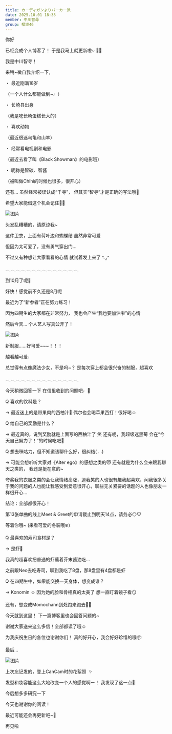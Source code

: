 ```yaml
---
title: カーディガンよりパーカー派
date: 2025.10.01 18:33
member: 中川智尋
group: 樱坂46
---
```


你好


已经变成个人博客了！
于是我马上就更新啦~ 👶🏻‪


我是中川智寻！







来稍~微自我介绍一下，




・ 最近刚满18岁

（一个人什么都能做到~♩）

・ 长崎县出身

（我是吃长崎蛋糕长大的）

・ 喜欢动物

（最近很迷乌龟和山羊）

・ 经常看电视剧和电影

（最近去看了叫《Black Showman》的电影哦）

・ 昵称是智碳、智酱

（被叫做Chihi的时候也很多，很开心）


还有…
虽然经常被误认成“千寻”，
但其实“智寻”才是正确的写法哦💮

希望大家能借这个机会记住✍🏻









![图片](https://sakurazaka46.com/files/14/diary/s46/blog/moblog/202510/mob58Y9cq.jpg)





头发乱糟糟的，请原谅我~




这件卫衣，上面有荷叶边和蝴蝶结
虽然非常可爱

但因为太可爱了，没有勇气穿出门…




不过又有种想让大家看看的心情
就试着发上来了 ^. ̫.^







𓂃𓂃𓂃𓂃𓂃𓂃𓂃𓂃𓂃𓂃𓂃𓂃𓂃𓂃






到10月了呢🌙

好快！感觉前不久还是8月呢






最近为了“新参者”正在努力练习！

因为四期生的大家都在非常努力，
我也会产生“我也要加油啦”的心情







然后今天…
个人艺人写真公开了！





![图片](https://sakurazaka46.com/files/14/diary/s46/blog/moblog/202510/mobbX7z25.jpg)





新制服……好可爱~~~！！！




越看越可爱♩

总觉得有点像魔法少女，不是吗~？
是每次穿上都会很兴奋的制服，超喜欢





𓂃𓂃𓂃𓂃𓂃𓂃𓂃𓂃𓂃𓂃𓂃𓂃𓂃𓂃





今天稍微回答一下
在信里收到的问题吧♩📮




Q  喜欢的饮料是？


→ 最近迷上的是带果肉的西柚汁🍊
偶尔也会喝苹果西打！很好喝☺︎




Q  给自己的奖励是什么？


→ 最近真的，说到奖励就是上面写的西柚汁了 笑
还有呢，我超级迷黑莓
会在“今天自己努力了！”的时候吃吧💭




Q  想去咪咕力，但不知道该聊什么好，很纠结( . .)


→   可能会想听听大家对《Alter ego》的感想之类的😻
还有就是为什么会来跟我聊天之类的，
我还是挺在意的~

夸奖我的衣服之类的会让我情绪高涨，逗我笑的人也很有趣我超喜欢，问我很多关于我的问题的人也能让我感受到爱意很开心，聊些无关紧要的话题的人也像朋友一样很开心…

结论：全部都很开心！


第13张单曲的线上Meet & Greet的申请截止到明天14点，请务必😶♡

等着你哦~
(来看可爱的冬装哦❄️)





Q  最喜欢的寿司食材是？


→ 是虾🍣

我真的超喜欢把普通的虾蘸着芥末酱油吃…

之前跟Neo去吃寿司，聊到我吃了8盘，那8盘里有4盘都是虾





Q  在四期生中，如果能交换一天身体，想变成谁？


→ Konomin ☺︎
因为她的脸和骨相真的太美了
想一直盯着镜子看🪞

还有，想变成Momochann到处跑来跑去🏃‍♂️








今天就到这里！
下一篇博客里也会回答问题的~



谢谢大家送来这么多信！全部都读了哦☺️

为我庆祝生日的各位也谢谢你们！
真的好开心，我会好好珍惜的哦📦









最后…



![图片](https://sakurazaka46.com/files/14/diary/s46/blog/moblog/202510/moboQXHjS.jpg)



上次忘记发的，登上CanCam时的花絮照 ‎ ✨️






发型和妆容能这么大地改变一个人的感觉啊ー！
我发现了这一点🌱

今后想多多研究一下










今天也谢谢你的阅读！

最近可能还会再更新吧~💭





再见啦